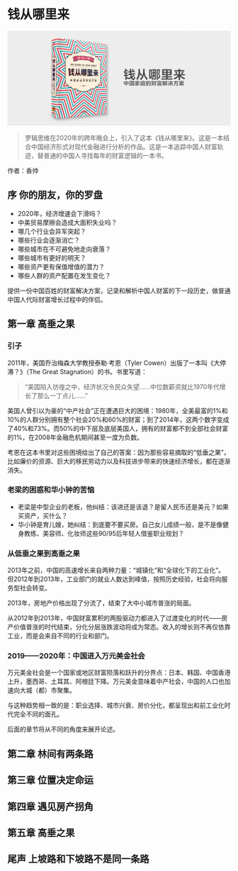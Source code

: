 钱从哪里来
==========================

![钱从哪里来](contents/wx-cover-235-1.png)

> 罗辑思维在2020年的跨年晚会上，引入了这本《钱从哪里来》。这是一本结合中国经济形式对现代金融进行分析的作品。这是一本追踪中国人财富轨迹，替普通的中国人寻找每年的财富逻辑的一本书。

作者：香帅

序 你的朋友，你的罗盘
--------------------------

- 2020年，经济增速会下滑吗？
- 中美贸易摩擦会造成大面积失业吗？
- 哪几个行业会异军突起？
- 哪些行业会逐渐消亡？
- 哪些城市在不可避免地走向衰落？
- 哪些城市有更好的明天？
- 哪些资产更有保值增值的潜力？
- 哪些人群的资产配置在发生变化？

提供一份中国百姓的财富解决方案，记录和解析中国人财富的下一段历史，做普通中国人代际财富增长过程中的伴侣。

第一章 高垂之果
--------------------------

### 引子

2011年，美国乔治梅森大学教授泰勒·考恩（Tyler Cowen）出版了一本叫《大停滞？》（The Great Stagnation）的书。书里写道：

> “美国陷入彷徨之中，经济状况令民众失望……中位数薪资就比1970年代增长了那么一丁点儿……”

美国人曾引以为豪的“中产社会”正在遭遇巨大的困境：1980年，全美最富的1%和10%的人群分别拥有整个社会20%和60%的财富；到了2014年，这两个数字变成了40%和73%。而50%的中下层及底层美国人，拥有的财富都不到全部社会财富的1%，在2008年金融危机期间甚至一度为负数。

考恩在这本书里对这些困境给出了自己的答案：因为那些容易摘取的“低垂之果”，比如廉价的资源、巨大的移民劳动力以及科技进步带来的快速经济增长，都在逐渐消失。

### 老梁的困惑和华小钟的苦恼

- 老梁是中型企业的老板，他纠结：该进还是该退？是留人民币还是美元？如果买资产，买什么？
- 华小钟是育儿嫂，她纠结：到底要不要买房。自己女儿成绩一般，是不是像健身教练、美容师、化妆师这些90/95后年轻人借鉴职业规划？

### 从低垂之果到高垂之果

2013年之前，中国的高速增长来自两种力量：“城镇化”和“全球化下的工业化”。但2012年到2013年，工业部门的就业人数达到峰值，按照历史经验，社会将向服务型社会转变。

2013年，房地产价格出现了分流了，结束了大中小城市普涨的局面。

从2012年到2013年，中国财富累积的两股驱动力都进入了过渡变化的时代——房产价值普涨的时代结束，分化分层涨跌波动将成为常态。收入的增长则不再仅依靠工业，而是会来自不同的行业和部门。

### 2019——2020年：中国进入万元美金社会

万元美金社会是一个国家或地区财富陨落和跃升的分界点：日本、韩国、中国香港上升，墨西哥、土耳其、阿根廷下降。万元美金意味着中产社会，中国的人口也加速向大城（都）市聚集。

与这种趋势相一致的是：职业选择、城市兴衰、房价分化，都呈现出和前工业化时代完全不同的面孔。

后面的章节将从不同的角度来展开论述。

第二章 林间有两条路
--------------------------

第三章 位置决定命运
--------------------------

第四章 遇见房产拐角
--------------------------

第五章 高垂之果
--------------------------

尾声 上坡路和下坡路不是同一条路
--------------------------
